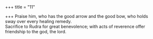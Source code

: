 +++
title = "11"

+++
Praise him, who has the good arrow and the good bow, who holds sway  over every healing remedy.  
Sacrifice to Rudra for great benevolence; with acts of reverence offer  friendship to the god, the lord.  